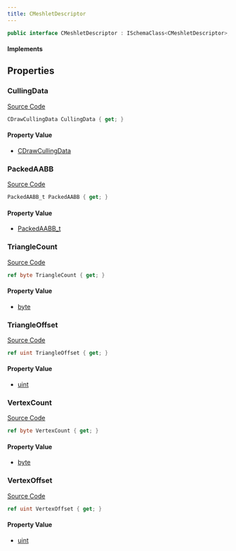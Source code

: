 ```yaml
---
title: CMeshletDescriptor
---
```


```csharp
public interface CMeshletDescriptor : ISchemaClass<CMeshletDescriptor>, ISchemaField, ISchemaClass, INativeHandle
```

#### Implements

## Properties

### CullingData

[Source Code](https://github.com/swiftly-solution/swiftlys2/blob/beta/managed/src/SwiftlyS2.Generated/Schemas/Interfaces/CMeshletDescriptor.cs#L18)

```csharp
CDrawCullingData CullingData { get; }
```

#### Property Value

- [CDrawCullingData](/docs/api/shared/schemadefinitions/cdrawcullingdata)

### PackedAABB

[Source Code](https://github.com/swiftly-solution/swiftlys2/blob/beta/managed/src/SwiftlyS2.Generated/Schemas/Interfaces/CMeshletDescriptor.cs#L16)

```csharp
PackedAABB_t PackedAABB { get; }
```

#### Property Value

- [PackedAABB_t](/docs/api/shared/schemadefinitions/packedaabb_t)

### TriangleCount

[Source Code](https://github.com/swiftly-solution/swiftlys2/blob/beta/managed/src/SwiftlyS2.Generated/Schemas/Interfaces/CMeshletDescriptor.cs#L26)

```csharp
ref byte TriangleCount { get; }
```

#### Property Value

- [byte](https://learn.microsoft.com/dotnet/api/system.byte)

### TriangleOffset

[Source Code](https://github.com/swiftly-solution/swiftlys2/blob/beta/managed/src/SwiftlyS2.Generated/Schemas/Interfaces/CMeshletDescriptor.cs#L22)

```csharp
ref uint TriangleOffset { get; }
```

#### Property Value

- [uint](https://learn.microsoft.com/dotnet/api/system.uint32)

### VertexCount

[Source Code](https://github.com/swiftly-solution/swiftlys2/blob/beta/managed/src/SwiftlyS2.Generated/Schemas/Interfaces/CMeshletDescriptor.cs#L24)

```csharp
ref byte VertexCount { get; }
```

#### Property Value

- [byte](https://learn.microsoft.com/dotnet/api/system.byte)

### VertexOffset

[Source Code](https://github.com/swiftly-solution/swiftlys2/blob/beta/managed/src/SwiftlyS2.Generated/Schemas/Interfaces/CMeshletDescriptor.cs#L20)

```csharp
ref uint VertexOffset { get; }
```

#### Property Value

- [uint](https://learn.microsoft.com/dotnet/api/system.uint32)


